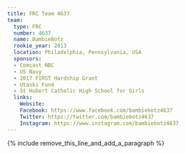```yaml
---
title: FRC Team 4637
team:
  type: FRC
  number: 4637
  name: BambieBotz
  rookie_year: 2013
  location: Philadelphia, Pennsylvania, USA
  sponsors:
  - Comcast NBC
  - US Navy
  - 2017 FIRST Hardship Grant
  - Utaski Fund
  - St Hubert Catholic High School for Girls
  links:
    Website: 
    Facebook: https://www.facebook.com/bambiebotz4637
    Twitter: https://twitter.com/bambiebotz4637
    Instagram: https://www.instagram.com/bambiebotz4637
---
```


{% include remove_this_line_and_add_a_paragraph %}